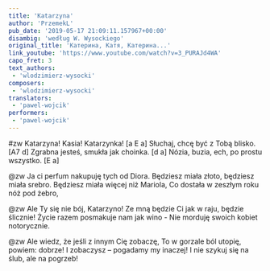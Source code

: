 ```yaml
---
title: 'Katarzyna'
author: 'PrzemekL'
pub_date: '2019-05-17 21:09:11.157967+00:00'
disambig: 'według W. Wysockiego'
original_title: 'Катерина, Катя, Катерина...'
link_youtube: 'https://www.youtube.com/watch?v=3_PURAJd4WA'
capo_fret: 3
text_authors:
 - 'wlodzimierz-wysocki'
composers:
 - 'wlodzimierz-wysocki'
translators:
 - 'pawel-wojcik'
performers:
 - 'pawel-wojcik'
---
```


#zw
Katarzyna! Kasia! Katarzynka! [a E a]
Słuchaj, chcę być z Tobą blisko. [A7 d]
Zgrabna jesteś, smukła jak choinka. [d a]
Nózia, buzia, ech, po prostu wszystko. [E a]

@zw
Ja ci perfum nakupuję tych od Diora.
Będziesz miała złoto, będziesz miała srebro.
Będziesz miała więcej niż Mariola,
Co dostała w zeszłym roku nóż pod żebro,

@zw
Ale Ty się nie bój, Katarzyno!
Ze mną będzie Ci jak w raju, będzie ślicznie!
Życie razem posmakuje nam jak wino -
Nie morduję swoich kobiet notorycznie.

@zw
Ale wiedz, że jeśli z innym Cię zobaczę,
To w gorzale ból utopię, powiem: dobrze!
I zobaczysz – pogadamy my inaczej!
I nie szykuj się na ślub, ale na pogrzeb!